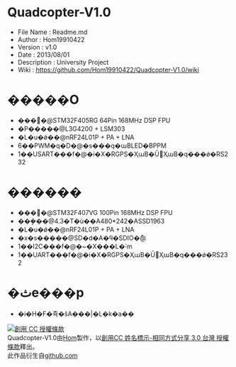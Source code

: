 Quadcopter-V1.0
========
* File Name   : Readme.md
* Author      : Hom19910422
* Version     : v1.0
* Date        : 2013/08/01
* Description : University Project
* Wiki        : https://github.com/Hom19910422/Quadcopter-V1.0/wiki

�����O
========
* ����@STM32F405RG 64Pin 168MHz DSP FPU
* �P�����@L3G4200 + LSM303
* �L�u�ǿ��@nRF24L01P + PA + LNA
* 6��PWM�q�D�@�s���q�աBLED�BPPM
* 1��USART���f�@�i�X�RGPS�ҲաB�Ū޼ҲաB�q���ǿ�RS232

������
========
* ����@STM32F407VG 100Pin 168MHz DSP FPU
* ���ܾ��@4.3�T�ù��A480*242�ASSD1963
* �L�u�ǿ��@nRF24L01P + PA + LNA
* �x�s�����@SD�d�A�ϥ�SDIO�ާ@
* 1��I2C���f�@�~�X���L�˸m
* 1��UART���f�@�i�X�RGPS�ҲաB�Ū޼ҲաB�q���ǿ�RS232

�ثe���p
========
* �i�H�F�쥭�šA���|�L�k�a��
  
<a rel="license" href="http://creativecommons.org/licenses/by-sa/3.0/tw/deed.zh_TW"><img alt="創用 CC 授權條款" style="border-width:0" src="http://i.creativecommons.org/l/by-sa/3.0/tw/88x31.png" /></a><br /><span xmlns:dct="http://purl.org/dc/terms/" property="dct:title">Quadcopter-V1.0</span>由<a xmlns:cc="http://creativecommons.org/ns#" href="https://plus.google.com/u/0/112822505513154783828/posts" property="cc:attributionName" rel="cc:attributionURL">Hom</a>製作，以<a rel="license" href="http://creativecommons.org/licenses/by-sa/3.0/tw/deed.zh_TW">創用CC 姓名標示-相同方式分享 3.0 台灣 授權條款</a>釋出。<br />此作品衍生自<a xmlns:dct="http://purl.org/dc/terms/" href="https://github.com/Hom19910422" rel="dct:source">github.com</a>
